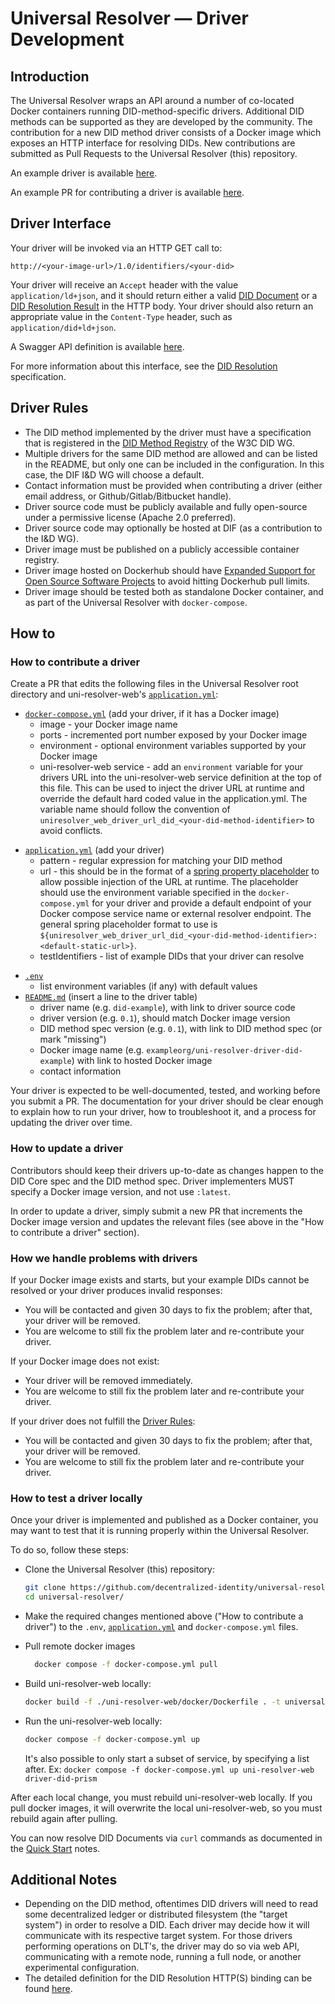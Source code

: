 # Universal Resolver — Driver Development

## Introduction

The Universal Resolver wraps an API around a number of co-located Docker containers running DID-method-specific drivers. Additional DID methods can be supported as they are developed by the community. The contribution for a new DID method driver consists of a Docker image which exposes an HTTP interface for resolving DIDs. New contributions are submitted as Pull Requests to the Universal Resolver (this) repository.

An example driver is available [here](https://github.com/peacekeeper/uni-resolver-driver-did-example).

An example PR for contributing a driver is available [here](https://github.com/decentralized-identity/universal-resolver/pull/100).

## Driver Interface

Your driver will be invoked via an HTTP GET call to:

`http://<your-image-url>/1.0/identifiers/<your-did>`

Your driver will receive an `Accept` header with the value `application/ld+json`, and it should return either a valid [DID Document](https://w3c.github.io/did-resolution//#output-diddocument) or a [DID Resolution Result](https://w3c.github.io/did-resolution/#did-resolution-result) in the HTTP body. Your driver should also return an appropriate value in the `Content-Type` header, such as `application/did+ld+json`.

A Swagger API definition is available [here](https://github.com/decentralized-identity/universal-resolver/blob/main/openapi/openapi.yaml).

For more information about this interface, see the [DID Resolution](https://w3c-ccg.github.io/did-resolution/) specification.

## Driver Rules

- The DID method implemented by the driver must have a specification that is registered in the
  [DID Method Registry](https://w3c.github.io/did-spec-registries/#did-methods) of the W3C DID WG.
- Multiple drivers for the same DID method are allowed and can be listed in the README, but only one can be included in the
  configuration. In this case, the DIF I&D WG will choose a default.
- Contact information must be provided when contributing a driver (either email address, or Github/Gitlab/Bitbucket handle).
- Driver source code must be publicly available and fully open-source under a permissive license (Apache 2.0 preferred).
- Driver source code may optionally be hosted at DIF (as a contribution to the I&D WG).
- Driver image must be published on a publicly accessible container registry.
- Driver image hosted on Dockerhub should have [Expanded Support for Open Source Software Projects](https://www.docker.com/blog/expanded-support-for-open-source-software-projects/) to avoid hitting Dockerhub pull limits.
- Driver image should be tested both as standalone Docker container, and as part of the Universal Resolver with `docker-compose`.

## How to

### How to contribute a driver

Create a PR that edits the following files in the Universal Resolver root directory and uni-resolver-web's [`application.yml`](https://github.com/decentralized-identity/universal-resolver/blob/main/uni-resolver-web/src/main/resources/application.yml):

- [`docker-compose.yml`](https://github.com/decentralized-identity/universal-resolver/blob/main/docker-compose.yml) (add your driver, if it has a Docker image)
  * image - your Docker image name
  * ports - incremented port number exposed by your Docker image
  * environment - optional environment variables supported by your Docker image
  * uni-resolver-web service - add an `environment` variable for your drivers URL into the uni-resolver-web service definition at the top of this file. This can be used to inject the driver URL at runtime and override the default hard coded value in the application.yml. The variable name should follow the convention of `uniresolver_web_driver_url_did_<your-did-method-identifier>` to avoid conflicts.
* [`application.yml`](https://github.com/decentralized-identity/universal-resolver/blob/main/uni-resolver-web/src/main/resources/application.yml) (add your driver)
  * pattern - regular expression for matching your DID method
  * url - this should be in the format of a [spring property placeholder](https://docs.spring.io/spring-boot/docs/current/reference/html/features.html#features.external-config.files.property-placeholders) to allow possible injection of the URL at runtime. The placeholder should use the environment variable specified in the `docker-compose.yml` for your driver and provide a default endpoint of your Docker compose service name or external resolver endpoint. The general spring placeholder format to use is `${uniresolver_web_driver_url_did_<your-did-method-identifier>:<default-static-url>}`.
  * testIdentifiers - list of example DIDs that your driver can resolve
- [`.env`](https://github.com/decentralized-identity/universal-resolver/blob/main/.env)
  * list environment variables (if any) with default values
- [`README.md`](https://github.com/decentralized-identity/universal-resolver/blob/main/README.md) (insert a line to the driver table)
  * driver name (e.g. `did-example`), with link to driver source code
  * driver version (e.g. `0.1`), should match Docker image version
  * DID method spec version (e.g. `0.1`), with link to DID method spec (or mark "missing")
  * Docker image name (e.g. `exampleorg/uni-resolver-driver-did-example`) with link to hosted Docker image
  * contact information

Your driver is expected to be well-documented, tested, and working before you submit a PR. The documentation for your driver should be clear enough to explain how to run your driver, how to troubleshoot it, and a process for updating the driver over time.

### How to update a driver

Contributors should keep their drivers up-to-date as changes happen to the DID Core spec and the DID method spec. Driver implementers MUST specify a Docker image version, and not use `:latest`.

In order to update a driver, simply submit a new PR that increments the Docker image version and updates the relevant files (see above in the "How to contribute a driver" section).

### How we handle problems with drivers

If your Docker image exists and starts, but your example DIDs cannot be resolved or your driver produces invalid responses:

- You will be contacted and given 30 days to fix the problem; after that, your driver will be removed.
- You are welcome to still fix the problem later and re-contribute your driver.

If your Docker image does not exist:

- Your driver will be removed immediately.
- You are welcome to still fix the problem later and re-contribute your driver.

If your driver does not fulfill the [Driver Rules](#driver-rules):

- You will be contacted and given 30 days to fix the problem; after that, your driver will be removed.
- You are welcome to still fix the problem later and re-contribute your driver.

### How to test a driver locally

Once your driver is implemented and published as a Docker container, you may want to test that it is running properly within the Universal Resolver.

To do so, follow these steps:

- Clone the Universal Resolver (this) repository:

  ```bash
  git clone https://github.com/decentralized-identity/universal-resolver
  cd universal-resolver/
  ```

- Make the required changes mentioned above ("How to contribute a driver") to the `.env`, [`application.yml`](https://github.com/decentralized-identity/universal-resolver/blob/main/uni-resolver-web/src/main/resources/application.yml) and `docker-compose.yml` files.

- Pull remote docker images

  ```bash
    docker compose -f docker-compose.yml pull
  ```

- Build uni-resolver-web locally:

  ```bash
  docker build -f ./uni-resolver-web/docker/Dockerfile . -t universalresolver/uni-resolver-web
  ```

- Run the uni-resolver-web locally:

  ```bash
  docker compose -f docker-compose.yml up
  ```

  It's also possible to only start a subset of service, by specifying a list after. Ex: `docker compose -f docker-compose.yml up uni-resolver-web driver-did-prism`

After each local change, you must rebuild uni-resolver-web locally. If you pull docker images, it will overwrite the local uni-resolver-web, so you must rebuild again after pulling.

You can now resolve DID Documents via `curl` commands as documented in the [Quick Start](https://github.com/decentralized-identity/universal-resolver#quick-start) notes.

## Additional Notes

- Depending on the DID method, oftentimes DID drivers will need to read some decentralized ledger or distributed filesystem (the "target system") in order to resolve a DID. Each driver may decide how it will communicate with its respective target system. For those drivers performing operations on DLT's, the driver may do so via web API, communicating with a remote node, running a full node, or another experimental configuration.
- The detailed definition for the DID Resolution HTTP(S) binding can be found [here](https://w3c-ccg.github.io/did-resolution/#bindings-https).
